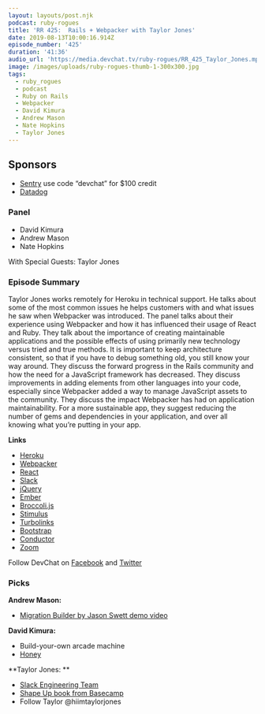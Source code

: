 ```yaml
---
layout: layouts/post.njk
podcast: ruby-rogues
title: 'RR 425:  Rails + Webpacker with Taylor Jones'
date: 2019-08-13T10:00:16.914Z
episode_number: '425'
duration: '41:36'
audio_url: 'https://media.devchat.tv/ruby-rogues/RR_425_Taylor_Jones.mp3'
image: /images/uploads/ruby-rogues-thumb-1-300x300.jpg
tags:
  - ruby_rogues
  - podcast
  - Ruby on Rails
  - Webpacker
  - David Kimura
  - Andrew Mason
  - Nate Hopkins
  - Taylor Jones
---
```

## **Sponsors**



*   [Sentry](https://sentry.io/) use code “devchat” for $100 credit
*   [Datadog](https://dtdg.co/rubyrogues)


### **Panel**



*   David Kimura
*   Andrew Mason
*   Nate Hopkins

With Special Guests: Taylor Jones


### **Episode Summary**

Taylor Jones works remotely for Heroku in technical support. He talks about some of the most common issues he helps customers with and what issues he saw when Webpacker was introduced. The panel talks about their experience using Webpacker and how it has influenced their usage of React and Ruby. They talk about the importance of creating maintainable applications and the possible effects of using primarily new technology versus tried and true methods. It is important to keep architecture consistent, so that if you have to debug something old, you still know your way around. They discuss the forward progress in the Rails community and how the need for a JavaScript framework has decreased. They discuss improvements in adding elements from other languages into your code, especially since Webpacker added a way to manage JavaScript assets to the community. They discuss the impact Webpacker has had on application maintainability. For a more sustainable app, they suggest reducing the number of gems and dependencies in your application, and over all knowing what you’re putting in your app.

**Links**



*   [Heroku](https://www.heroku.com/)
*   [Webpacker](https://github.com/rails/webpacker)
*   [React](https://reactjs.org/)
*   [Slack](https://slack.com/)
*   [jQuery](https://jquery.com/)
*   [Ember](https://emberjs.com/)
*   [Broccoli.js](https://broccoli.build/)
*   [Stimulus](https://github.com/stimulusjs/stimulus)
*   [Turbolinks](https://github.com/turbolinks/turbolinks)
*   [Bootstrap](https://getbootstrap.com/)
*   [Conductor](https://github.com/dhh/conductor)
*   [Zoom](https://zoom.us/)

Follow DevChat on [Facebook](https://www.facebook.com/DevChattv/?__tn__=%2Cd%2CP-R&eid=ARDBDrBnK71PDmx_8gE_IeIEo5SnM7cyzylVBjAwfaOo1ck_6q3GXuRBfaUQZaWVvFGyEVjrhDwnS_tV) and [Twitter](https://twitter.com/devchattv?lang=en)


### **Picks**

**Andrew Mason:**



*   [Migration Builder by Jason Swett demo video](https://www.youtube.com/watch?v=_tdljwguBVw)

**David Kimura:**



*   Build-your-own arcade machine
*   [Honey](https://www.joinhoney.com/) 

**Taylor Jones: **



*   [Slack Engineering Team ](https://slack.engineering/)
*   [Shape Up book from Basecamp](https://basecamp.com/shapeup)
*   Follow Taylor @hiimtaylorjones

<!-- Docs to Markdown version 1.0β17 -->
